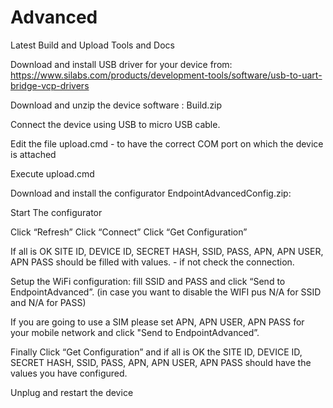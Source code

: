# Advanced
Latest Build and Upload Tools and Docs

Download and install USB driver for your device from: https://www.silabs.com/products/development-tools/software/usb-to-uart-bridge-vcp-drivers

Download and unzip the device software : Build.zip 

Connect the device using USB to micro USB cable.

Edit the file upload.cmd - to have the correct COM port on which the device is attached

Execute upload.cmd

Download and install the configurator EndpointAdvancedConfig.zip: 

Start The configurator

Click “Refresh”
Click “Connect”
Click “Get Configuration”

If all is OK SITE ID, DEVICE ID, SECRET HASH, SSID, PASS, APN, APN USER, APN PASS should be filled with values. - if not check the connection.

Setup the WiFi configuration: fill SSID and PASS and click “Send to EndpointAdvanced”. (in case you want to disable the WIFI pus N/A for SSID and N/A for PASS)

If you are going to use a SIM please set APN, APN USER, APN PASS for your mobile network and click "Send to EndpointAdvanced”.

Finally Click “Get Configuration” and if all is OK the SITE ID, DEVICE ID, SECRET HASH, SSID, PASS, APN, APN USER, APN PASS should have the values you have configured.

Unplug and restart the device
